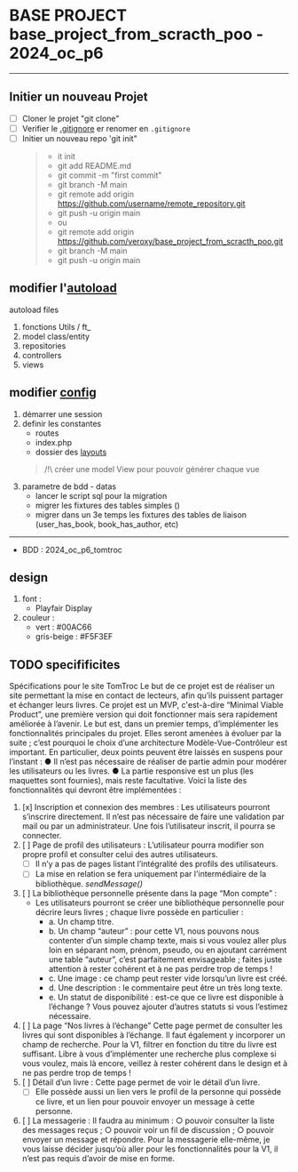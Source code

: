 # BASE PROJECT base_project_from_scracth_poo - 2024_oc_p6
--- 
## Initier un nouveau Projet

- [ ] Cloner le projet "git clone"
- [ ] Verifier le [.gitignore](.gitignore) er renomer en `.gitignore`
- [ ] Initier un nouveau repo 'git init"
   > - it init 
   > - git add README.md 
   > - git commit -m "first commit"
   > - git branch -M main 
   > - git remote add origin https://github.com/username/remote_repository.git
   > - git push -u origin main
   > - ou
   > - git remote add origin https://github.com/veroxy/base_project_from_scracth_poo.git
   > - git branch -M main 
   > - git push -u origin main

[//]: # (- [ ] Lancer la command "php [createproject.php]&#40;createproject.php&#41; nom-projet")

## 

## modifier l'[autoload](config/autoload.php)

autoload files
1. fonctions Utils / ft_
2. model class/entity
3. repositories
4. controllers
5. views

## modifier [config](config/config.php)
1. démarrer une session
2. definir les constantes
    - routes
    - index.php
    - dossier des [layouts](views/layouts)
   > /!\ créer une model View pour pouvoir générer chaque vue
3. parametre de bdd - datas
   - lancer le script sql pour la migration 
   - migrer les fixtures des tables simples ()
   - migrer dans un 3e temps les fixtures des tables de liaison (user_has_book, book_has_author, etc)

---

 - BDD : 2024_oc_p6_tomtroc

## design
1. font :
   - Playfair Display
2. couleur :
   - vert : #00AC66
   - gris-beige : #F5F3EF


## TODO specifificites 
Spécifications pour le site TomTroc
Le but de ce projet est de réaliser un site permettant la mise en contact de
lecteurs, afin qu’ils puissent partager et échanger leurs livres.
Ce projet est un MVP, c'est-à-dire “Minimal Viable Product”, une première
version qui doit fonctionner mais sera rapidement améliorée à l’avenir.
Le but est, dans un premier temps, d’implémenter les fonctionnalités
principales du projet. Elles seront amenées à évoluer par la suite ; c’est
pourquoi le choix d’une architecture Modèle-Vue-Contrôleur est important.
En particulier, deux points peuvent être laissés en suspens pour l’instant :
● Il n’est pas nécessaire de réaliser de partie admin pour modérer les
utilisateurs ou les livres.
● La partie responsive est un plus (les maquettes sont fournies), mais
reste facultative.
Voici la liste des fonctionnalités qui devront être implémentées :
1. [x] Inscription et connexion des membres :
   Les utilisateurs pourront s’inscrire directement. Il n’est pas nécessaire
   de faire une validation par mail ou par un administrateur. Une fois
   l’utilisateur inscrit, il pourra se connecter.
2. [ ] Page de profil des utilisateurs :
   L’utilisateur pourra modifier son propre profil et consulter celui des
   autres utilisateurs.
   - [ ] Il n’y a pas de pages listant l’intégralité des profils
      des utilisateurs. 
   - [ ] La mise en relation se fera uniquement par
      l'intermédiaire de la bibliothèque. *sendMessage()*
3. [ ] La bibliothèque personnelle présente dans la page “Mon
   compte” :
      - Les utilisateurs pourront se créer une bibliothèque personnelle pour
   décrire leurs livres ; chaque livre possède en particulier : 
        - a. Un champ titre.
        - b. Un champ “auteur” : pour cette V1, nous pouvons nous
   contenter d’un simple champ texte, mais si vous voulez aller
   plus loin en séparant nom, prénom, pseudo, ou en ajoutant
   carrément une table “auteur”, c’est parfaitement envisageable ;
   faites juste attention à rester cohérent et à ne pas perdre trop
   de temps !
         - c. Une image : ce champ peut rester vide lorsqu’un livre est créé.
         - d. Une description : le commentaire peut être un très long texte.
         - e. Un statut de disponibilité : est-ce que ce livre est disponible à
   l’échange ? Vous pouvez ajouter d’autres statuts si vous
   l’estimez nécessaire.
4. [ ] La page “Nos livres à l’échange”
   Cette page permet de consulter les livres qui sont disponibles à
   l’échange. Il faut également y incorporer un champ de recherche.
   Pour la V1, filtrer en fonction du titre du livre est suffisant. Libre à
   vous d’implémenter une recherche plus complexe si vous voulez,
   mais là encore, veillez à rester cohérent dans le design et à ne pas
   perdre trop de temps !
5. [ ] Détail d’un livre :
   Cette page permet de voir le détail d’un livre. 
   - [ ] Elle possède aussi un lien vers le profil de la personne qui possède ce livre, et un lien pour
      pouvoir envoyer un message à cette personne.
6. [ ] La messagerie :
   Il faudra au minimum :
   ○ pouvoir consulter la liste des messages reçus ;
   ○ pouvoir voir un fil de discussion ;
   ○ pouvoir envoyer un message et répondre.
   Pour la messagerie elle-même, je vous laisse décider jusqu’où aller
   pour les fonctionnalités pour la V1, il n’est pas requis d’avoir de mise
   en forme.